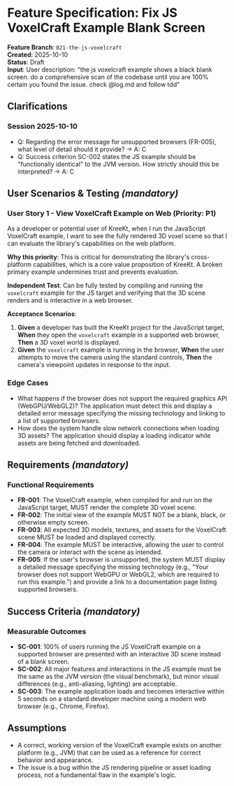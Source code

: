 # Feature Specification: Fix JS VoxelCraft Example Blank Screen

**Feature Branch**: `021-the-js-voxelcraft`  
**Created**: 2025-10-10  
**Status**: Draft  
**Input**: User description: "the js voxelcraft example shows a black blank screen. do a comprehensive scan of the codebase until you are 100% certain you found the issue. check @log.md and follow tdd"

## Clarifications
### Session 2025-10-10
- Q: Regarding the error message for unsupported browsers (FR-005), what level of detail should it provide? → A: C
- Q: Success criterion SC-002 states the JS example should be "functionally identical" to the JVM version. How strictly should this be interpreted? → A: C

## User Scenarios & Testing *(mandatory)*

### User Story 1 - View VoxelCraft Example on Web (Priority: P1)

As a developer or potential user of KreeKt, when I run the JavaScript VoxelCraft example, I want to see the fully rendered 3D voxel scene so that I can evaluate the library's capabilities on the web platform.

**Why this priority**: This is critical for demonstrating the library's cross-platform capabilities, which is a core value proposition of KreeKt. A broken primary example undermines trust and prevents evaluation.

**Independent Test**: Can be fully tested by compiling and running the `voxelcraft` example for the JS target and verifying that the 3D scene renders and is interactive in a web browser.

**Acceptance Scenarios**:

1. **Given** a developer has built the KreeKt project for the JavaScript target, **When** they open the `voxelcraft` example in a supported web browser, **Then** a 3D voxel world is displayed.
2. **Given** the `voxelcraft` example is running in the browser, **When** the user attempts to move the camera using the standard controls, **Then** the camera's viewpoint updates in response to the input.

### Edge Cases

- What happens if the browser does not support the required graphics API (WebGPU/WebGL2)? The application must detect this and display a detailed error message specifying the missing technology and linking to a list of supported browsers.
- How does the system handle slow network connections when loading 3D assets? The application should display a loading indicator while assets are being fetched and downloaded.

## Requirements *(mandatory)*

### Functional Requirements

- **FR-001**: The VoxelCraft example, when compiled for and run on the JavaScript target, MUST render the complete 3D voxel scene.
- **FR-002**: The initial view of the example MUST NOT be a blank, black, or otherwise empty screen.
- **FR-003**: All expected 3D models, textures, and assets for the VoxelCraft scene MUST be loaded and displayed correctly.
- **FR-004**: The example MUST be interactive, allowing the user to control the camera or interact with the scene as intended.
- **FR-005**: If the user's browser is unsupported, the system MUST display a detailed message specifying the missing technology (e.g., "Your browser does not support WebGPU or WebGL2, which are required to run this example.") and provide a link to a documentation page listing supported browsers.

## Success Criteria *(mandatory)*

### Measurable Outcomes

- **SC-001**: 100% of users running the JS VoxelCraft example on a supported browser are presented with an interactive 3D scene instead of a blank screen.
- **SC-002**: All major features and interactions in the JS example must be the same as the JVM version (the visual benchmark), but minor visual differences (e.g., anti-aliasing, lighting) are acceptable.
- **SC-003**: The example application loads and becomes interactive within 5 seconds on a standard developer machine using a modern web browser (e.g., Chrome, Firefox).

## Assumptions

- A correct, working version of the VoxelCraft example exists on another platform (e.g., JVM) that can be used as a reference for correct behavior and appearance.
- The issue is a bug within the JS rendering pipeline or asset loading process, not a fundamental flaw in the example's logic.